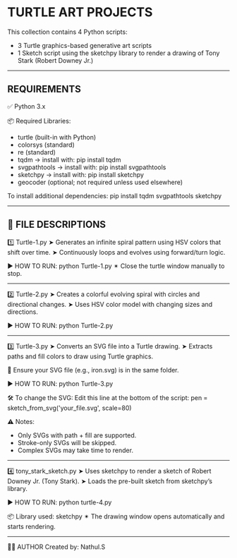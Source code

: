 TURTLE ART PROJECTS
====================

This collection contains 4 Python scripts:
- 3 Turtle graphics-based generative art scripts
- 1 Sketch script using the sketchpy library to render a drawing of Tony Stark (Robert Downey Jr.)

---------------------------------------------------
REQUIREMENTS
---------------------------------------------------
✅ Python 3.x

📦 Required Libraries:
- turtle (built-in with Python)
- colorsys (standard)
- re (standard)
- tqdm → install with: pip install tqdm
- svgpathtools → install with: pip install svgpathtools
- sketchpy → install with: pip install sketchpy
- geocoder (optional; not required unless used elsewhere)

To install additional dependencies:
    pip install tqdm svgpathtools sketchpy

---------------------------------------------------
📁 FILE DESCRIPTIONS
---------------------------------------------------

1️⃣ Turtle-1.py
➤ Generates an infinite spiral pattern using HSV colors that shift over time.
➤ Continuously loops and evolves using forward/turn logic.

▶ HOW TO RUN:
    python Turtle-1.py
✴ Close the turtle window manually to stop.

---

2️⃣ Turtle-2.py
➤ Creates a colorful evolving spiral with circles and directional changes.
➤ Uses HSV color model with changing sizes and directions.

▶ HOW TO RUN:
    python Turtle-2.py

---

3️⃣ Turtle-3.py
➤ Converts an SVG file into a Turtle drawing.
➤ Extracts paths and fill colors to draw using Turtle graphics.

📁 Ensure your SVG file (e.g., iron.svg) is in the same folder.

▶ HOW TO RUN:
    python Turtle-3.py

🛠️ To change the SVG:
Edit this line at the bottom of the script:
    pen = sketch_from_svg('your_file.svg', scale=80)

⚠ Notes:
- Only SVGs with path + fill are supported.
- Stroke-only SVGs will be skipped.
- Complex SVGs may take time to render.

---

4️⃣ tony_stark_sketch.py
➤ Uses sketchpy to render a sketch of Robert Downey Jr. (Tony Stark).
➤ Loads the pre-built sketch from sketchpy’s library.

▶ HOW TO RUN:
    python  turtle-4.py

📦 Library used: sketchpy
✴ The drawing window opens automatically and starts rendering.

---

👨‍🎨 AUTHOR
Created by: Nathul.S
